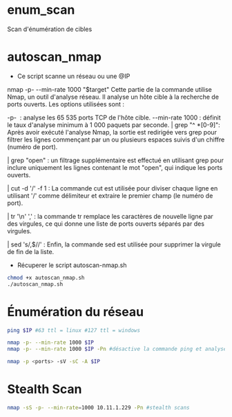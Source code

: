 # enum_scan
Scan d'énumération de cibles

# autoscan_nmap
- Ce script scanne un réseau ou une @IP
   
nmap -p- --min-rate 1000 "$target" 
Cette partie de la commande utilise Nmap, un outil d'analyse réseau. Il analyse un hôte cible à la recherche de ports ouverts. Les options utilisées sont :

-p- 
: analyse les 65 535 ports TCP de l'hôte cible.
--min-rate 1000 : définit le taux d'analyse minimum à 1 000 paquets par seconde.
| grep "^ *[0-9]": Après avoir exécuté l'analyse Nmap, la sortie est redirigée vers grep pour filtrer les lignes commençant par un ou plusieurs espaces suivis d'un chiffre (numéro de port).

| grep "open" : un filtrage supplémentaire est effectué en utilisant grep pour inclure uniquement les lignes contenant le mot "open", qui indique les ports ouverts.

| cut -d '/' -f 1 : La commande cut est utilisée pour diviser chaque ligne en utilisant '/' comme délimiteur et extraire le premier champ (le numéro de port).

| tr '\n' ',' : la commande tr remplace les caractères de nouvelle ligne par des virgules, ce qui donne une liste de ports ouverts séparés par des virgules.

| sed 's/,$//' : Enfin, la commande sed est utilisée pour supprimer la virgule de fin de la liste.

- Récuperer le script autoscan-nmap.sh
```bash
chmod +x autoscan_nmap.sh
./autoscan_nmap.sh 
```

# Énumération du réseau
```bash
ping $IP #63 ttl = linux #127 ttl = windows
```

```bash
nmap -p- --min-rate 1000 $IP
nmap -p- --min-rate 1000 $IP -Pn #désactive la commande ping et analyse uniquement les ports
```

```bash
nmap -p <ports> -sV -sC -A $IP
```

# Stealth Scan
```bash
nmap -sS -p- --min-rate=1000 10.11.1.229 -Pn #stealth scans
```
